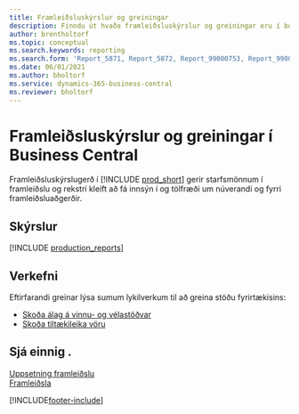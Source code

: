 ```yaml
---
title: Framleiðsluskýrslur og greiningar
description: Finndu út hvaða framleiðsluskýrslur og greiningar eru í boði í staðlaðri útgáfu Business Central til að halda utan um reksturinn.
author: brentholtorf
ms.topic: conceptual
ms.search.keywords: reporting
ms.search.form: 'Report_5871, Report_5872, Report_99000753, Report_99000756, Report_99000757, Report_99000758, Report_99000791, Report_99000780, Report_99000783, Report_99000784, Report_99000788, Report_99000767'
ms.date: 06/01/2021
ms.author: bholtorf
ms.service: dynamics-365-business-central
ms.reviewer: bholtorf
---
```

# Framleiðsluskýrslur og greiningar í Business Central

Framleiðsluskýrslugerð í [!INCLUDE [prod_short](includes/prod_short.md)] gerir starfsmönnum í framleiðslu og rekstri kleift að fá innsýn í og tölfræði um núverandi og fyrri framleiðsluaðgerðir.  

## Skýrslur
[!INCLUDE [production_reports](includes/production-reports-include.md)]

## Verkefni

Eftirfarandi greinar lýsa sumum lykilverkum til að greina stöðu fyrirtækisins:

* [Skoða álag á vinnu- og vélastöðvar](production-how-to-view-the-load-on-work-centers.md)  
* [Skoða tiltækileika vöru](inventory-how-availability-overview.md)

## Sjá einnig .

[Uppsetning framleiðslu](production-configure-production-processes.md)  
[Framleiðsla](production-manage-manufacturing.md)  

[!INCLUDE[footer-include](includes/footer-banner.md)]
